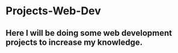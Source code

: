# Projects-Web-Dev

## Here I will be doing some web development projects to increase my knowledge.
